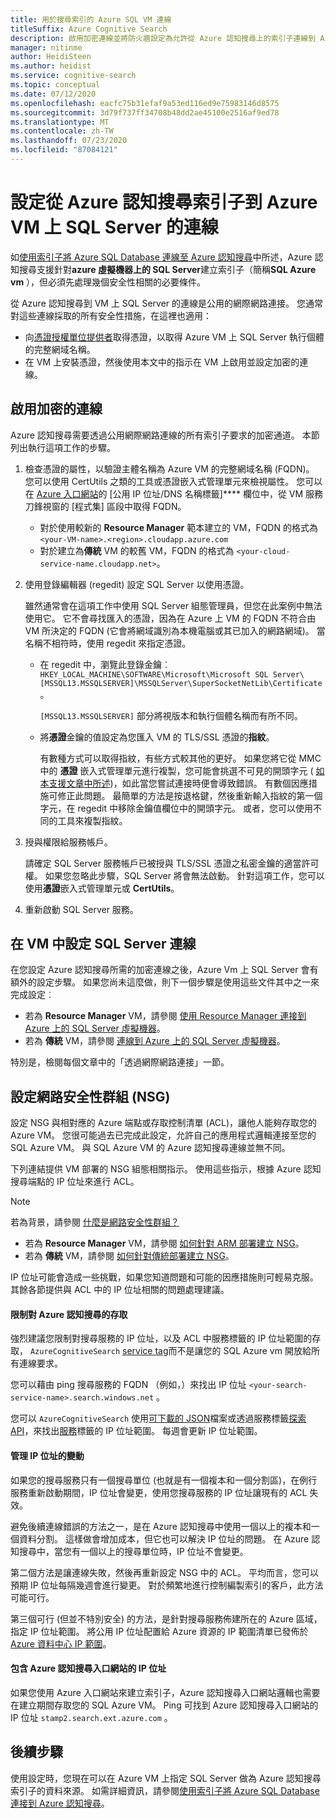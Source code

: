 ```yaml
---
title: 用於搜尋索引的 Azure SQL VM 連線
titleSuffix: Azure Cognitive Search
description: 啟用加密連線並將防火牆設定為允許從 Azure 認知搜尋上的索引子連線到 Azure 虛擬機器（VM）上的 SQL Server。
manager: nitinme
author: HeidiSteen
ms.author: heidist
ms.service: cognitive-search
ms.topic: conceptual
ms.date: 07/12/2020
ms.openlocfilehash: eacfc75b31efaf9a53ed116ed9e75983146d8575
ms.sourcegitcommit: 3d79f737ff34708b48dd2ae45100e2516af9ed78
ms.translationtype: MT
ms.contentlocale: zh-TW
ms.lasthandoff: 07/23/2020
ms.locfileid: "87084121"
---
```

# <a name="configure-a-connection-from-an-azure-cognitive-search-indexer-to-sql-server-on-an-azure-vm"></a>設定從 Azure 認知搜尋索引子到 Azure VM 上 SQL Server 的連線

如[使用索引子將 Azure SQL Database 連線至 Azure 認知搜尋](search-howto-connecting-azure-sql-database-to-azure-search-using-indexers.md#faq)中所述，Azure 認知搜尋支援針對**azure 虛擬機器上的 SQL Server**建立索引子（簡稱**SQL Azure vm** ），但必須先處理幾個安全性相關的必要條件。 

從 Azure 認知搜尋到 VM 上 SQL Server 的連線是公用的網際網路連接。 您通常對這些連線採取的所有安全性措施，在這裡也適用：

+ 向[憑證授權單位提供者](https://en.wikipedia.org/wiki/Certificate_authority#Providers)取得憑證，以取得 Azure VM 上 SQL Server 執行個體的完整網域名稱。
+ 在 VM 上安裝憑證，然後使用本文中的指示在 VM 上啟用並設定加密的連線。

## <a name="enable-encrypted-connections"></a>啟用加密的連線
Azure 認知搜尋需要透過公用網際網路連線的所有索引子要求的加密通道。 本節列出執行這項工作的步驟。

1. 檢查憑證的屬性，以驗證主體名稱為 Azure VM 的完整網域名稱 (FQDN)。 您可以使用 CertUtils 之類的工具或憑證嵌入式管理單元來檢視屬性。 您可以在 [Azure 入口網站](https://portal.azure.com/)的 [公用 IP 位址/DNS 名稱標籤]**** 欄位中，從 VM 服務刀鋒視窗的 [程式集] 區段中取得 FQDN。
   
   * 對於使用較新的 **Resource Manager** 範本建立的 VM，FQDN 的格式為 `<your-VM-name>.<region>.cloudapp.azure.com`
   * 對於建立為**傳統** VM 的較舊 VM，FQDN 的格式為 `<your-cloud-service-name.cloudapp.net>`。

2. 使用登錄編輯器 (regedit) 設定 SQL Server 以使用憑證。 
   
    雖然通常會在這項工作中使用 SQL Server 組態管理員，但您在此案例中無法使用它。 它不會尋找匯入的憑證，因為在 Azure 上 VM 的 FQDN 不符合由 VM 所決定的 FQDN (它會將網域識別為本機電腦或其已加入的網路網域)。 當名稱不相符時，使用 regedit 來指定憑證。
   
   * 在 regedit 中，瀏覽此登錄金鑰︰`HKEY_LOCAL_MACHINE\SOFTWARE\Microsoft\Microsoft SQL Server\[MSSQL13.MSSQLSERVER]\MSSQLServer\SuperSocketNetLib\Certificate`。
     
     `[MSSQL13.MSSQLSERVER]` 部分將視版本和執行個體名稱而有所不同。 
   * 將**憑證**金鑰的值設定為您匯入 VM 的 TLS/SSL 憑證的**指紋**。
     
     有數種方式可以取得指紋，有些方式較其他的更好。 如果您將它從 MMC 中的 **憑證** 嵌入式管理單元進行複製，您可能會挑選不可見的開頭字元 ( [如本支援文章中所述](https://support.microsoft.com/kb/2023869/))，如此當您嘗試連接時便會導致錯誤。 有數個因應措施可修正此問題。 最簡單的方法是按退格鍵，然後重新輸入指紋的第一個字元，在 regedit 中移除金鑰值欄位中的開頭字元。 或者，您可以使用不同的工具來複製指紋。

3. 授與權限給服務帳戶。 
   
    請確定 SQL Server 服務帳戶已被授與 TLS/SSL 憑證之私密金鑰的適當許可權。 如果您忽略此步驟，SQL Server 將會無法啟動。 針對這項工作，您可以使用**憑證**嵌入式管理單元或 **CertUtils**。
    
4. 重新啟動 SQL Server 服務。

## <a name="configure-sql-server-connectivity-in-the-vm"></a>在 VM 中設定 SQL Server 連線
在您設定 Azure 認知搜尋所需的加密連線之後，Azure Vm 上 SQL Server 會有額外的設定步驟。 如果您尚未這麼做，則下一個步驟是使用這些文件其中之一來完成設定︰

* 若為 **Resource Manager** VM，請參閱 [使用 Resource Manager 連接到 Azure 上的 SQL Server 虛擬機器](../azure-sql/virtual-machines/windows/ways-to-connect-to-sql.md)。 
* 若為 **傳統** VM，請參閱 [連線到 Azure 上的 SQL Server 虛擬機器](../virtual-machines/windows/classic/sql-connect.md)。

特別是，檢閱每個文章中的「透過網際網路連接」一節。

## <a name="configure-the-network-security-group-nsg"></a>設定網路安全性群組 (NSG)
設定 NSG 與相對應的 Azure 端點或存取控制清單 (ACL)，讓他人能夠存取您的 Azure VM。 您很可能過去已完成此設定，允許自己的應用程式邏輯連接至您的 SQL Azure VM。 與 SQL Azure VM 的 Azure 認知搜尋連線並無不同。 

下列連結提供 VM 部署的 NSG 組態相關指示。 使用這些指示，根據 Azure 認知搜尋端點的 IP 位址來進行 ACL。

> [!NOTE]
> 若為背景，請參閱 [什麼是網路安全性群組？](../virtual-network/security-overview.md)
> 
> 

* 若為 **Resource Manager** VM，請參閱 [如何針對 ARM 部署建立 NSG](../virtual-network/tutorial-filter-network-traffic.md)。 
* 若為 **傳統** VM，請參閱 [如何針對傳統部署建立 NSG](../virtual-network/virtual-networks-create-nsg-classic-ps.md)。

IP 位址可能會造成一些挑戰，如果您知道問題和可能的因應措施則可輕易克服。 其餘各節提供與 ACL 中的 IP 位址相關的問題處理建議。

#### <a name="restrict-access-to-the-azure-cognitive-search"></a>限制對 Azure 認知搜尋的存取
強烈建議您限制對搜尋服務的 IP 位址，以及 ACL 中服務標籤的 IP 位址範圍的存取， `AzureCognitiveSearch` [service tag](https://docs.microsoft.com/azure/virtual-network/service-tags-overview#available-service-tags)而不是讓您的 SQL Azure vm 開放給所有連線要求。

您可以藉由 ping 搜尋服務的 FQDN （例如，）來找出 IP 位址 `<your-search-service-name>.search.windows.net` 。

您可以 `AzureCognitiveSearch` 使用[可下載的 JSON](https://docs.microsoft.com/azure/virtual-network/service-tags-overview#discover-service-tags-by-using-downloadable-json-files)檔案或透過服務標籤[探索 API](https://docs.microsoft.com/azure/virtual-network/service-tags-overview#use-the-service-tag-discovery-api-public-preview)，來找出[服務](https://docs.microsoft.com/azure/virtual-network/service-tags-overview#available-service-tags)標籤的 IP 位址範圍。 每週會更新 IP 位址範圍。

#### <a name="managing-ip-address-fluctuations"></a>管理 IP 位址的變動
如果您的搜尋服務只有一個搜尋單位 (也就是有一個複本和一個分割區)，在例行服務重新啟動期間，IP 位址會變更，使用您搜尋服務的 IP 位址讓現有的 ACL 失效。

避免後續連線錯誤的方法之一，是在 Azure 認知搜尋中使用一個以上的複本和一個資料分割。 這樣做會增加成本，但它也可以解決 IP 位址的問題。 在 Azure 認知搜尋中，當您有一個以上的搜尋單位時，IP 位址不會變更。

第二個方法是讓連線失敗，然後再重新設定 NSG 中的 ACL。 平均而言，您可以預期 IP 位址每隔幾週會進行變更。 對於頻繁地進行控制編製索引的客戶，此方法可能可行。

第三個可行 (但並不特別安全) 的方法，是針對搜尋服務佈建所在的 Azure 區域，指定 IP 位址範圍。 將公用 IP 位址配置給 Azure 資源的 IP 範圍清單已發佈於 [Azure 資料中心 IP 範圍](https://www.microsoft.com/download/details.aspx?id=41653)。 

#### <a name="include-the-azure-cognitive-search-portal-ip-addresses"></a>包含 Azure 認知搜尋入口網站的 IP 位址
如果您使用 Azure 入口網站來建立索引子，Azure 認知搜尋入口網站邏輯也需要在建立期間存取您的 SQL Azure VM。 Ping 可找到 Azure 認知搜尋入口網站的 IP 位址 `stamp2.search.ext.azure.com` 。

## <a name="next-steps"></a>後續步驟
使用設定時，您現在可以在 Azure VM 上指定 SQL Server 做為 Azure 認知搜尋索引子的資料來源。 如需詳細資訊，請參閱[使用索引子將 Azure SQL Database 連接到 Azure 認知搜尋](search-howto-connecting-azure-sql-database-to-azure-search-using-indexers.md)。

